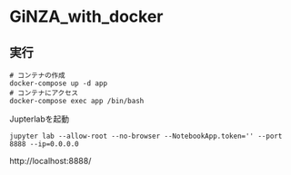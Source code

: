 # GiNZA_with_docker

## 実行
```
# コンテナの作成
docker-compose up -d app
# コンテナにアクセス
docker-compose exec app /bin/bash
```
Jupterlabを起動
```
jupyter lab --allow-root --no-browser --NotebookApp.token='' --port 8888 --ip=0.0.0.0
```
http://localhost:8888/
